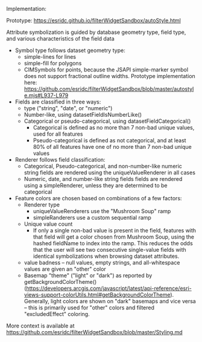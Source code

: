 Implementation:

Prototype: https://esridc.github.io/filterWidgetSandbox/autoStyle.html

Attribute symbolization is guided by database geometry type, field type, and various characteristics of the field data

- Symbol type follows dataset geometry type:
  - simple-lines for lines
  - simple-fill for polygons
  - CIMSymbols for points, because the JSAPI simple-marker symbol does not support fractional outline widths. Prototype implementation here: https://github.com/esridc/filterWidgetSandbox/blob/master/autostyle.mjs#L937-L979
- Fields are classified in three ways:
  - type ("string", "date", or "numeric")
  - Number-like, using datasetFieldIsNumberLike()
  - Categorical or pseudo-categorical, using datasetFieldCategorical()
    - Categorical is defined as no more than 7 non-bad unique values, used for all features
    - Pseudo-categorical is defined as not categorical, and at least 80% of all features have one of no more than 7 non-bad unique values
- Renderer follows field classification:
  - Categorical, Pseudo-categorical, and non-number-like numeric string fields are rendered using the uniqueValueRenderer in all cases
  - Numeric, date, and number-like string fields fields are rendered using a simpleRenderer, unless they are determined to be categorical
- Feature colors are chosen based on combinations of a few factors:
  - Renderer type
    - uniqueValueRenderers use the "Mushroom Soup" ramp
    - simpleRanderers use a custom sequential ramp
  - Unique value count
    - If only a single non-bad value is present in the field, features with that field will get a color chosen from Mushroom Soup, using the hashed fieldName to index into the ramp. This reduces the odds that the user will see two consecutive single-value fields with identical symbolizations when browsing dataset attributes.
  - value badness – null values, empty strings, and all-whitespace values are given an "other" color
  - Basemap "theme" ("light" or "dark") as reported by getBackgroundColorTheme() (https://developers.arcgis.com/javascript/latest/api-reference/esri-views-support-colorUtils.html#getBackgroundColorTheme). Generally, light colors are shown on "dark" basemaps and vice versa – this is primarily used for "other" colors and filtered "excludedEffect" coloring.

More context is available at https://github.com/esridc/filterWidgetSandbox/blob/master/Styling.md